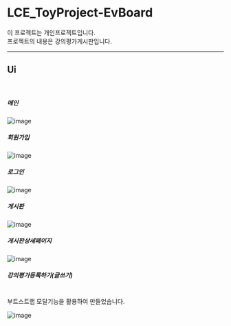 # LCE_ToyProject-EvBoard

이 프로젝트는 개인프로젝트입니다.
<br>
프로젝트의 내용은 강의평가게시판입니다.
<hr>
<h2>Ui</h2>
<br>
<h5>메인</h5>

![image](https://user-images.githubusercontent.com/71121027/104991069-415eee00-5a61-11eb-90b2-f1c4d971d3d3.png)

<h5>회원가입</h5>

![image](https://user-images.githubusercontent.com/71121027/104991224-9995f000-5a61-11eb-92ca-cf5aa07778a4.png)

<h5>로그인</h5>

![image](https://user-images.githubusercontent.com/71121027/104991278-b8948200-5a61-11eb-9402-41cd1094fefa.png)

<h5>게시판</h5>

![image](https://user-images.githubusercontent.com/71121027/104991395-f98c9680-5a61-11eb-998c-d768675a1eea.png)

<h5>게시판상세페이지</h5>

![image](https://user-images.githubusercontent.com/71121027/104991504-3eb0c880-5a62-11eb-98ec-f1f7dc034a3c.png)

<h5>강의평가등록하기(글쓰기)</h5>
<br>
부트스트랩 모달기능을 활용하여 만들었습니다.

![image](https://user-images.githubusercontent.com/71121027/104991563-6142e180-5a62-11eb-9e99-be669243ea05.png)
<h5></h5>

